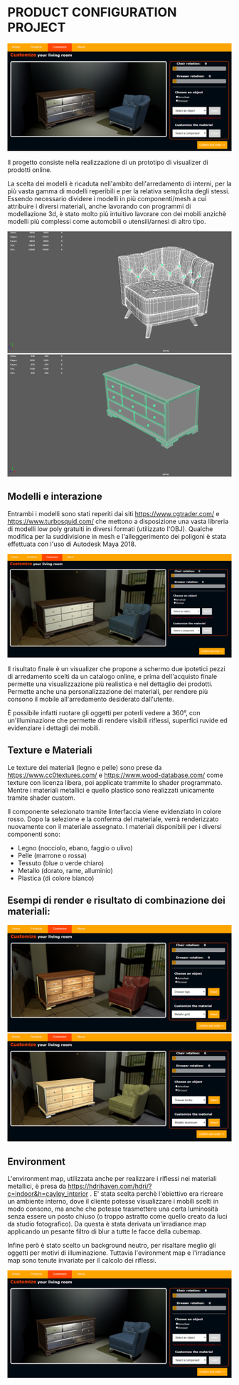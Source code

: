 # PRODUCT CONFIGURATION PROJECT

![](report/studio.png)

Il progetto consiste nella realizzazione di un prototipo di visualizer di prodotti online.

La scelta dei modelli è ricaduta nell'ambito dell'arredamento di interni, per la più vasta gamma di modelli reperibili e per la relativa semplicita degli stessi. Essendo necessario dividere i modelli in più componenti/mesh a cui attribuire i diversi materiali, anche lavorando con programmi di modellazione 3d, è stato molto più intuitivo lavorare con dei mobili anzichè modelli più complessi come automobili o utensili/arnesi di altro tipo.

![](report/bigchair.png)
![](report/dresser.png)

## Modelli e interazione

Entrambi i modelli sono stati reperiti dai siti https://www.cgtrader.com/ e https://www.turbosquid.com/ che mettono a disposizione una vasta libreria di modelli low poly gratuiti in diversi formati (utilizzato l'OBJ). Qualche modifica per la suddivisione in mesh e l'alleggerimento dei poligoni è stata effettuata con l'uso di Autodesk Maya 2018.

![](report/visualizer.png)

Il risultato finale è un visualizer che propone a schermo due ipotetici pezzi di arredamento scelti da un catalogo online, e prima dell'acquisto finale permette una visualizzazione più realistica e nel dettaglio dei prodotti. Permette anche una personalizzazione dei materiali, per rendere più consono il mobile all'arredamento desiderato dall'utente.

È possibile infatti ruotare gli oggetti per poterli vedere a 360°, con un'illuminazione che permette di rendere visibili riflessi, superfici ruvide ed evidenziare i dettagli dei mobili.

## Texture e Materiali

Le texture dei materiali (legno e pelle) sono prese da https://www.cc0textures.com/ e https://www.wood-database.com/ come texture con licenza libera, poi applicate trammite lo shader programmato. Mentre i materiali metallici e quello plastico sono realizzati unicamente tramite shader custom.

Il componente selezionato tramite linterfaccia viene evidenziato in colore rosso. Dopo la selezione e la conferma del materiale, verrà renderizzato nuovamente con il materiale assegnato. I materiali disponibili per i diversi componenti sono:

- Legno (nocciolo, ebano, faggio o ulivo)
- Pelle (marrone o rossa)
- Tessuto (blue o verde chiaro)
- Metallo (dorato, rame, alluminio)
- Plastica (di colore bianco)

## Esempi di render e risultato di combinazione dei materiali:
![](report/render1.png)
![](report/render2.png)

## Environment

L'environment map, utilizzata anche per realizzare i riflessi nei materiali metallici, è presa da https://hdrihaven.com/hdri/?c=indoor&h=cayley_interior . E' stata scelta perchè l'obiettivo era ricreare un ambiente interno, dove il cliente potesse visualizzare i mobili scelti in modo consono, ma anche che potesse trasmettere una certa luminosità senza essere un posto chiuso (o troppo astratto come quello creato da luci da studio fotografico).
Da questa è stata derivata un'irradiance map applicando un pesante filtro di blur a tutte le facce della cubemap.

Infine però è stato scelto un background neutro, per risaltare meglio gli oggetti per motivi di illuminazione. Tuttavia l'evironment map e l'irradiance map sono tenute invariate per il calcolo dei riflessi.

![](report/studio.png)
